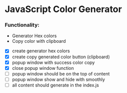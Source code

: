 # JavaScript Color Generator

### Functionality:
* Generator Hex colors
* Copy color with clipboard

- [X] create generator hex colors
- [X] create copy generated color button (clipboard)
- [X] popup window with success color copy 
- [X] close popup window function
- [ ] popup window should be on the top of content
- [ ] popup window show and hide with smoothly
- [ ] all content should generate in the index.js
